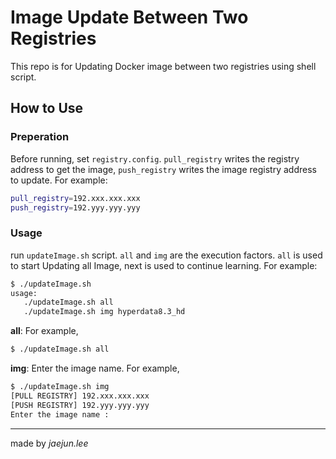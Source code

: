 # Image Update Between Two Registries

This repo is for Updating Docker image between two registries using shell script.

## How to Use

### Preperation

Before running, set `registry.config`. `pull_registry` writes the registry address to get the image, `push_registry` writes the image registry address to update. For example:  
```bash
pull_registry=192.xxx.xxx.xxx
push_registry=192.yyy.yyy.yyy
```  

### Usage

run `updateImage.sh` script. `all` and `img` are the execution factors. `all` is used to start Updating all Image, next is used to continue learning. For example:  
```bash
$ ./updateImage.sh
usage:
   ./updateImage.sh all
   ./updateImage.sh img hyperdata8.3_hd
```  

**all**: For example,   
```bash
$ ./updateImage.sh all
```  

**img**: Enter the image name. For example,  
```bash
$ ./updateImage.sh img
[PULL REGISTRY] 192.xxx.xxx.xxx
[PUSH REGISTRY] 192.yyy.yyy.yyy
Enter the image name :
```

---
made by *jaejun.lee*